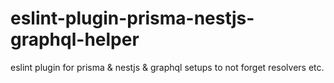 # eslint-plugin-prisma-nestjs-graphql-helper
eslint plugin for prisma &amp; nestjs &amp; graphql setups to not forget resolvers etc.

